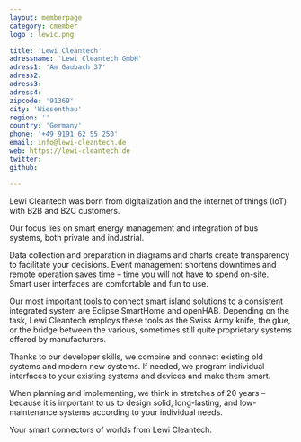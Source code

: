 ```yaml
---
layout: memberpage
category: cmember
logo : lewic.png

title: 'Lewi Cleantech'
adressname: 'Lewi Cleantech GmbH'
adress1: 'Am Gaubach 37'
adress2: 
adress3: 
adress4: 
zipcode: '91369'
city: 'Wiesenthau'
region: ''
country: 'Germany'
phone: '+49 9191 62 55 250'
email: info@lewi-cleantech.de
web: https://lewi-cleantech.de
twitter: 
github: 

---
```

<p>Lewi Cleantech was born from digitalization and the internet of things (IoT) with B2B and B2C customers.

Our focus lies on smart energy management and integration of bus systems, both private and industrial.</p>

<!--more-->

<p>Data collection and preparation in diagrams and charts create transparency to facilitate your decisions. Event management shortens downtimes and remote operation saves time – time you will not have to spend on-site. Smart user interfaces are comfortable and fun to use.</p>

<p>Our most important tools to connect smart island solutions to a consistent integrated system are Eclipse SmartHome and openHAB. Depending on the task, Lewi Cleantech employs these tools as the Swiss Army knife, the glue, or the bridge between the various, sometimes still quite proprietary systems offered by manufacturers.</p>

<p>Thanks to our developer skills, we combine and connect existing old systems and modern new systems. If needed, we program individual interfaces to your existing systems and devices and make them smart.</p>

<p>When planning and implementing, we think in stretches of 20 years – because it is important to us to design solid, long-lasting, and low-maintenance systems according to your individual needs.</p>

<p>Your smart connectors of worlds from Lewi Cleantech.</p>